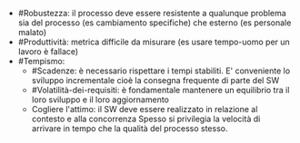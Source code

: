 - #Robustezza: il processo deve essere resistente a qualunque problema sia del processo (es cambiamento specifiche) che esterno (es personale malato)
- #Produttività: metrica difficile da misurare (es usare tempo-uomo per un lavoro è fallace)
- #Tempismo: 
	- #Scadenze: è necessario rispettare i tempi stabiliti. E' conveniente lo sviluppo incrementale cioè la consegna frequente di parte del SW
	- #Volatilità-dei-requisiti: è fondamentale mantenere un equilibrio tra il loro sviluppo e il loro aggiornamento
	- Cogliere l'attimo: il SW deve essere realizzato in relazione al contesto e alla concorrenza
	Spesso si privilegia la velocità di arrivare in tempo che la qualità del processo stesso.